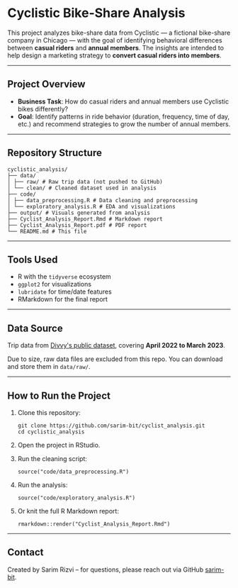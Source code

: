# Cyclistic Bike-Share Analysis

This project analyzes bike-share data from Cyclistic — a fictional bike-share company in Chicago — with the goal of identifying behavioral differences between **casual riders** and **annual members**. The insights are intended to help design a marketing strategy to **convert casual riders into members**.

---

## Project Overview

- **Business Task**: How do casual riders and annual members use Cyclistic bikes differently?
- **Goal**: Identify patterns in ride behavior (duration, frequency, time of day, etc.) and recommend strategies to grow the number of annual members.

---

## Repository Structure
```
cyclistic_analysis/
├── data/
│ ├── raw/ # Raw trip data (not pushed to GitHub)
│ └── clean/ # Cleaned dataset used in analysis
├── code/
│ ├── data_preprocessing.R # Data cleaning and preprocessing
│ └── exploratory_analysis.R # EDA and visualizations
├── output/ # Visuals generated from analysis
├── Cyclist_Analysis_Report.Rmd # Markdown report
├── Cyclist_Analysis_Report.pdf # PDF report
└── README.md # This file
```

---

## Tools Used

-  R with the `tidyverse` ecosystem
- `ggplot2` for visualizations
- `lubridate` for time/date features
- RMarkdown for the final report

---

## Data Source

Trip data from [Divvy's public dataset](https://divvy-tripdata.s3.amazonaws.com/index.html), covering **April 2022 to March 2023**.

Due to size, raw data files are excluded from this repo. You can download and store them in `data/raw/`.

---

## How to Run the Project

1. Clone this repository:

    ```
    git clone https://github.com/sarim-bit/cyclist_analysis.git
    cd cyclistic_analysis
    ```
    
2. Open the project in RStudio.

3. Run the cleaning script:

    ```
    source("code/data_preprocessing.R")
    ```

4. Run the analysis:

    ```
    source("code/exploratory_analysis.R")
    ```

5. Or knit the full R Markdown report:

    ```
    rmarkdown::render("Cyclist_Analysis_Report.Rmd")
    ```

---
## Contact

Created by Sarim Rizvi – for questions, please reach out via GitHub [sarim-bit](https://github.com/sarim-bit).

 
